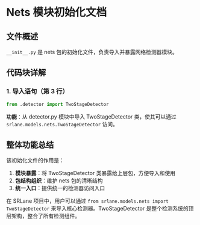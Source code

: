 # Nets 模块初始化文档

## 文件概述
`__init__.py` 是 nets 包的初始化文件，负责导入并暴露网络检测器模块。

## 代码块详解

### 1. 导入语句（第 3 行）
```python
from .detector import TwoStageDetector
```
**功能**：从 detector.py 模块中导入 TwoStageDetector 类，使其可以通过 `srlane.models.nets.TwoStageDetector` 访问。

## 整体功能总结

该初始化文件的作用是：
1. **模块暴露**：将 TwoStageDetector 类暴露给上层包，方便导入和使用
2. **包结构组织**：维护 nets 包的清晰结构
3. **统一入口**：提供统一的检测器访问入口

在 SRLane 项目中，用户可以通过 `from srlane.models.nets import TwoStageDetector` 来导入核心检测器。TwoStageDetector 是整个检测系统的顶层架构，整合了所有检测组件。